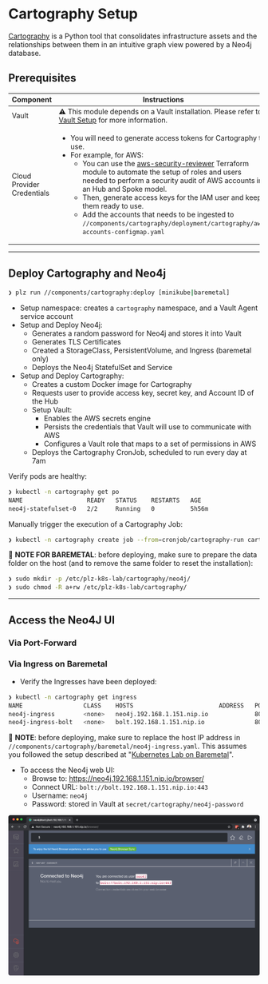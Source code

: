 # Cartography Setup

[Cartography](https://github.com/lyft/cartography) is a Python tool that consolidates infrastructure assets and the relationships between them in an intuitive graph view powered by a Neo4j database.

## Prerequisites

| Component                  | Instructions                                                                                                                                                                                                                                                                                                                                                                                                                                                                                                                                                                                                           |
| -------------------------- | ---------------------------------------------------------------------------------------------------------------------------------------------------------------------------------------------------------------------------------------------------------------------------------------------------------------------------------------------------------------------------------------------------------------------------------------------------------------------------------------------------------------------------------------------------------------------------------------------------------------------- |
| Vault                      | ⚠️ This module depends on a Vault installation. Please refer to [Vault Setup](vault.md) for more information.                                                                                                                                                                                                                                                                                                                                                                                                                                                                                                           |
| Cloud Provider Credentials | <ul><li>You will need to generate access tokens for Cartography to use.</li><li>For example, for AWS:<ul><li>You can use the [aws-security-reviewer](https://github.com/marco-lancini/utils/tree/main/terraform/aws-security-reviewer) Terraform module to automate the setup of roles and users needed to perform a security audit of AWS accounts in an Hub and Spoke model.</li><li>Then, generate access keys for the IAM user and keep them ready to use.</li><li>Add the accounts that needs to be ingested to `//components/cartography/deployment/cartography/aws-accounts-configmap.yaml`</li></ul></li></ul> |


---


## Deploy Cartography and Neo4j
```bash
❯ plz run //components/cartography:deploy [minikube|baremetal]
```
* Setup namespace: creates a `cartography` namespace, and a Vault Agent service account
* Setup and Deploy Neo4j:
  * Generates a random password for Neo4j and stores it into Vault
  * Generates TLS Certificates
  * Created a StorageClass, PersistentVolume, and Ingress (baremetal only)
  * Deploys the Neo4j StatefulSet and Service
* Setup and Deploy Cartography:
  * Creates a custom Docker image for Cartography
  * Requests user to provide access key, secret key, and Account ID of the Hub
  * Setup Vault:
    * Enables the AWS secrets engine
    * Persists the credentials that Vault will use to communicate with AWS
    * Configures a Vault role that maps to a set of permissions in AWS
  * Deploys the Cartography CronJob, scheduled to run every day at 7am

Verify pods are healthy:
```bash
❯ kubectl -n cartography get po
NAME                  READY   STATUS    RESTARTS   AGE
neo4j-statefulset-0   2/2     Running   0          5h56m
```

Manually trigger the execution of a Cartography Job:
```bash
❯ kubectl -n cartography create job --from=cronjob/cartography-run cartography-run
```

📝 **NOTE FOR BAREMETAL**: before deploying, make sure to prepare
the data folder on the host (and to remove the same folder to reset the installation):
```bash
❯ sudo mkdir -p /etc/plz-k8s-lab/cartography/neo4j/
❯ sudo chmod -R a+rw /etc/plz-k8s-lab/cartography/
```


---


## Access the Neo4J  UI

### Via Port-Forward
### Via Ingress on Baremetal
* Verify the Ingresses have been deployed:
```bash
❯ kubectl -n cartography get ingress
NAME                 CLASS    HOSTS                        ADDRESS   PORTS     AGE
neo4j-ingress        <none>   neo4j.192.168.1.151.nip.io             80, 443   6h7m
neo4j-ingress-bolt   <none>   bolt.192.168.1.151.nip.io              80, 443   6h7m
```

📝 **NOTE**: before deploying, make sure to replace the host IP address in `//components/cartography/baremetal/neo4j-ingress.yaml`.
This assumes you followed the setup described at "[Kubernetes Lab on Baremetal](https://www.marcolancini.it/2021/blog-kubernetes-lab-baremetal/)".

* To access the Neo4j web UI:
  * Browse to: https://neo4j.192.168.1.151.nip.io/browser/
  * Connect URL: `bolt://bolt.192.168.1.151.nip.io:443`
  * Username: `neo4j`
  * Password: stored in Vault at `secret/cartography/neo4j-password`

![](../.github/components/neo4j_ui.png)

